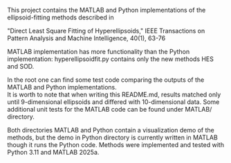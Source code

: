 This project contains the MATLAB and Python implementations of the ellipsoid-fitting methods described in

"Direct Least Square Fitting of Hyperellipsoids,"
IEEE Transactions on Pattern Analysis and Machine Intelligence, 40(1), 63-76

MATLAB implementation has more functionality than the Python implementation: hyperellipsoidfit.py contains only the new methods HES and SOD.

In the root one can find some test code comparing the outputs of the MATLAB and Python implementations.  
It is worth to note that when writing this README.md, results matched only until 9-dimensional ellipsoids and differed with 10-dimensional data.
Some additional unit tests for the MATLAB code can be found under MATLAB/ directory.

Both directories MATLAB and Python contain a visualization demo of the methods, but the demo in Python directory is currently written in MATLAB though it runs the Python code.
Methods were implemented and tested with Python 3.11 and MATLAB 2025a.
